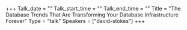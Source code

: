 +++
Talk_date = ""
Talk_start_time = ""
Talk_end_time = ""
Title = "The Database Trends That Are Transforming Your Database Infrastructure Forever"
Type = "talk"
Speakers = ["david-stokes"]
+++


